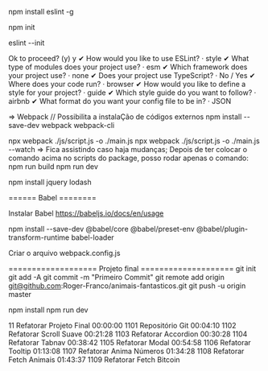 npm install eslint -g

npm init

eslint --init


Ok to proceed? (y) y
✔ How would you like to use ESLint? · style
✔ What type of modules does your project use? · esm
✔ Which framework does your project use? · none
✔ Does your project use TypeScript? · No / Yes
✔ Where does your code run? · browser
✔ How would you like to define a style for your project? · guide
✔ Which style guide do you want to follow? · airbnb
✔ What format do you want your config file to be in? · JSON


=> Webpack // Possibilita a instalaÇão de códigos externos
npm install --save-dev webpack webpack-cli

npx webpack ./js/script.js -o ./main.js
npx webpack ./js/script.js -o ./main.js --watch   => Fica assistindo caso haja mudanças;
Depois de ter colocar o comando acima no scripts do package, posso rodar apenas o comando:
npm run build
npm run dev

npm install jquery lodash 


====== Babel ========

Instalar Babel
https://babeljs.io/docs/en/usage

npm install --save-dev @babel/core @babel/preset-env @babel/plugin-transform-runtime babel-loader

Criar o arquivo webpack.config.js

=================== Projeto final ====================
git init
git add -A
git commit -m "Primeiro Commit"
git remote add origin git@github.com:Roger-Franco/animais-fantasticos.git
git push -u origin master 

npm install
npm run dev




11 Refatorar Projeto Final
00:00:00 1101 Repositório Git
00:04:10 1102 Refatorar Scroll Suave
00:21:28 1103 Refatorar Accordion
00:30:28 1104 Refatorar Tabnav
00:38:42 1105 Refatorar Modal
00:54:58 1106 Refatorar Tooltip
01:13:08 1107 Refatorar Anima Números
01:34:28 1108 Refatorar Fetch Animais
01:43:37 1109 Refatorar Fetch Bitcoin
